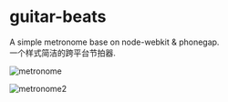 guitar-beats
============

A simple metronome base on node-webkit &amp; phonegap.           
一个样式简洁的跨平台节拍器.

![metronome](http://littendomo.sinaapp.com/metronome/metronome.jpg)                
                
![metronome2](http://littendomo.sinaapp.com/metronome/metronome2.jpg)  